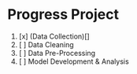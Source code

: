 # Progress Project

1. [x] (Data Collection)[]
2. [ ] Data Cleaning
3. [ ] Data Pre-Processing
4. [ ] Model Development & Analysis
